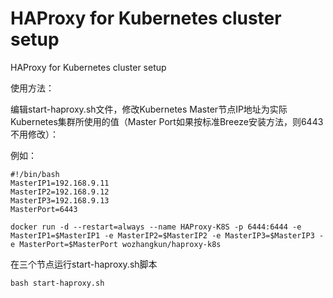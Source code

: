 # HAProxy for Kubernetes cluster setup
HAProxy for Kubernetes cluster setup

使用方法：

编辑start-haproxy.sh文件，修改Kubernetes Master节点IP地址为实际Kubernetes集群所使用的值（Master Port如果按标准Breeze安装方法，则6443不用修改）：

例如：
```
#!/bin/bash
MasterIP1=192.168.9.11
MasterIP2=192.168.9.12
MasterIP3=192.168.9.13
MasterPort=6443

docker run -d --restart=always --name HAProxy-K8S -p 6444:6444 -e MasterIP1=$MasterIP1 -e MasterIP2=$MasterIP2 -e MasterIP3=$MasterIP3 -e MasterPort=$MasterPort wozhangkun/haproxy-k8s
```

在三个节点运行start-haproxy.sh脚本
```
bash start-haproxy.sh
```
